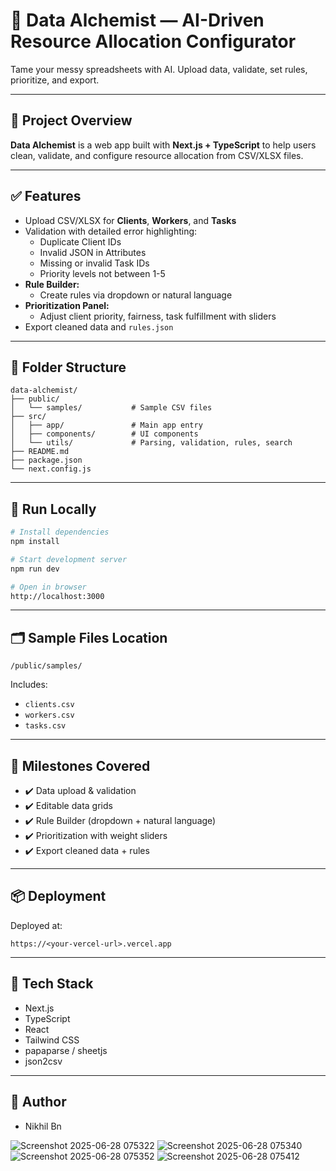 
# 🚀 Data Alchemist — AI-Driven Resource Allocation Configurator

Tame your messy spreadsheets with AI. Upload data, validate, set rules, prioritize, and export.

---

## 📜 Project Overview

**Data Alchemist** is a web app built with **Next.js + TypeScript** to help users clean, validate, and configure resource allocation from CSV/XLSX files.

---

## ✅ Features

- Upload CSV/XLSX for **Clients**, **Workers**, and **Tasks**
- Validation with detailed error highlighting:
  - Duplicate Client IDs
  - Invalid JSON in Attributes
  - Missing or invalid Task IDs
  - Priority levels not between 1-5
- **Rule Builder:**
  - Create rules via dropdown or natural language
- **Prioritization Panel:**
  - Adjust client priority, fairness, task fulfillment with sliders
- Export cleaned data and `rules.json`

---

## 📂 Folder Structure

```
data-alchemist/
├── public/
│   └── samples/           # Sample CSV files
├── src/
│   ├── app/               # Main app entry
│   ├── components/        # UI components
│   └── utils/             # Parsing, validation, rules, search
├── README.md
├── package.json
└── next.config.js
```

---

## 🚀 Run Locally

```bash
# Install dependencies
npm install

# Start development server
npm run dev

# Open in browser
http://localhost:3000
```

---

## 🗂️ Sample Files Location

```
/public/samples/
```

Includes:
- `clients.csv`
- `workers.csv`
- `tasks.csv`

---

## 🎯 Milestones Covered

- ✔️ Data upload & validation
- ✔️ Editable data grids
- ✔️ Rule Builder (dropdown + natural language)
- ✔️ Prioritization with weight sliders
- ✔️ Export cleaned data + rules

---

## 📦 Deployment

Deployed at:

```plaintext
https://<your-vercel-url>.vercel.app
```

---

## 🧠 Tech Stack

- Next.js
- TypeScript
- React
- Tailwind CSS
- papaparse / sheetjs
- json2csv

---

## 👤 Author

- Nikhil Bn


![Screenshot 2025-06-28 075322](https://github.com/user-attachments/assets/c6855ba0-7deb-440a-8d06-af5f46cfe743)
![Screenshot 2025-06-28 075340](https://github.com/user-attachments/assets/6231bb1b-467e-4f7b-99bb-457aadf3c4d2)
![Screenshot 2025-06-28 075352](https://github.com/user-attachments/assets/c3b027bd-f953-4069-908a-d83c46fdbd98)
![Screenshot 2025-06-28 075412](https://github.com/user-attachments/assets/dfef46e1-c003-4764-b0c8-938c13254858)





